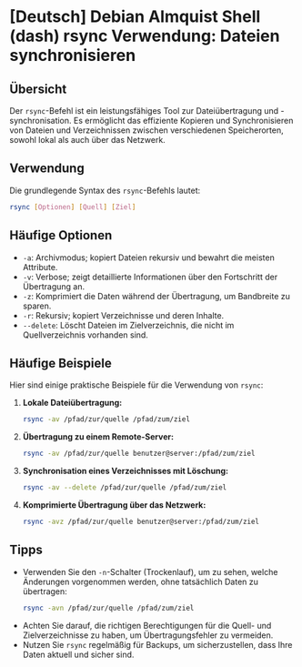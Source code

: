 # [Deutsch] Debian Almquist Shell (dash) rsync Verwendung: Dateien synchronisieren

## Übersicht
Der `rsync`-Befehl ist ein leistungsfähiges Tool zur Dateiübertragung und -synchronisation. Es ermöglicht das effiziente Kopieren und Synchronisieren von Dateien und Verzeichnissen zwischen verschiedenen Speicherorten, sowohl lokal als auch über das Netzwerk.

## Verwendung
Die grundlegende Syntax des `rsync`-Befehls lautet:

```bash
rsync [Optionen] [Quell] [Ziel]
```

## Häufige Optionen
- `-a`: Archivmodus; kopiert Dateien rekursiv und bewahrt die meisten Attribute.
- `-v`: Verbose; zeigt detaillierte Informationen über den Fortschritt der Übertragung an.
- `-z`: Komprimiert die Daten während der Übertragung, um Bandbreite zu sparen.
- `-r`: Rekursiv; kopiert Verzeichnisse und deren Inhalte.
- `--delete`: Löscht Dateien im Zielverzeichnis, die nicht im Quellverzeichnis vorhanden sind.

## Häufige Beispiele
Hier sind einige praktische Beispiele für die Verwendung von `rsync`:

1. **Lokale Dateiübertragung:**
   ```bash
   rsync -av /pfad/zur/quelle /pfad/zum/ziel
   ```

2. **Übertragung zu einem Remote-Server:**
   ```bash
   rsync -av /pfad/zur/quelle benutzer@server:/pfad/zum/ziel
   ```

3. **Synchronisation eines Verzeichnisses mit Löschung:**
   ```bash
   rsync -av --delete /pfad/zur/quelle /pfad/zum/ziel
   ```

4. **Komprimierte Übertragung über das Netzwerk:**
   ```bash
   rsync -avz /pfad/zur/quelle benutzer@server:/pfad/zum/ziel
   ```

## Tipps
- Verwenden Sie den `-n`-Schalter (Trockenlauf), um zu sehen, welche Änderungen vorgenommen werden, ohne tatsächlich Daten zu übertragen:
  ```bash
  rsync -avn /pfad/zur/quelle /pfad/zum/ziel
  ```
- Achten Sie darauf, die richtigen Berechtigungen für die Quell- und Zielverzeichnisse zu haben, um Übertragungsfehler zu vermeiden.
- Nutzen Sie `rsync` regelmäßig für Backups, um sicherzustellen, dass Ihre Daten aktuell und sicher sind.
